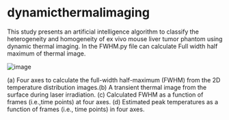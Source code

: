 # dynamicthermalimaging
This study presents an artificial intelligence algorithm to classify the heterogeneity and homogeneity of ex vivo mouse liver tumor phantom using dynamic thermal imaging. In the FWHM.py file can calculate Full width half maximum of thermal image.

![image](https://github.com/omerfarukdinc/dynamicthermalimaging/assets/96438908/fffa4dfc-5338-448d-b02b-6d4678effc1a)

(a) Four axes to calculate the full-width half-maximum (FWHM) from the 2D temperature distribution images.(b) A transient thermal image from the surface during laser irradiation. (c) Calculated FWHM as a function of frames (i.e.,time points) at four axes. (d) Estimated peak temperatures as a function of frames (i.e., time points) in four axes. 
